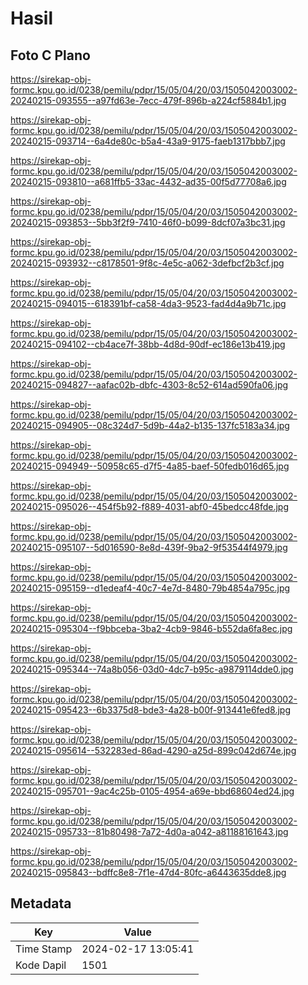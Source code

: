 # Hasil

## Foto C Plano

https://sirekap-obj-formc.kpu.go.id/0238/pemilu/pdpr/15/05/04/20/03/1505042003002-20240215-093555--a97fd63e-7ecc-479f-896b-a224cf5884b1.jpg

https://sirekap-obj-formc.kpu.go.id/0238/pemilu/pdpr/15/05/04/20/03/1505042003002-20240215-093714--6a4de80c-b5a4-43a9-9175-faeb1317bbb7.jpg

https://sirekap-obj-formc.kpu.go.id/0238/pemilu/pdpr/15/05/04/20/03/1505042003002-20240215-093810--a681ffb5-33ac-4432-ad35-00f5d77708a6.jpg

https://sirekap-obj-formc.kpu.go.id/0238/pemilu/pdpr/15/05/04/20/03/1505042003002-20240215-093853--5bb3f2f9-7410-46f0-b099-8dcf07a3bc31.jpg

https://sirekap-obj-formc.kpu.go.id/0238/pemilu/pdpr/15/05/04/20/03/1505042003002-20240215-093932--c8178501-9f8c-4e5c-a062-3defbcf2b3cf.jpg

https://sirekap-obj-formc.kpu.go.id/0238/pemilu/pdpr/15/05/04/20/03/1505042003002-20240215-094015--618391bf-ca58-4da3-9523-fad4d4a9b71c.jpg

https://sirekap-obj-formc.kpu.go.id/0238/pemilu/pdpr/15/05/04/20/03/1505042003002-20240215-094102--cb4ace7f-38bb-4d8d-90df-ec186e13b419.jpg

https://sirekap-obj-formc.kpu.go.id/0238/pemilu/pdpr/15/05/04/20/03/1505042003002-20240215-094827--aafac02b-dbfc-4303-8c52-614ad590fa06.jpg

https://sirekap-obj-formc.kpu.go.id/0238/pemilu/pdpr/15/05/04/20/03/1505042003002-20240215-094905--08c324d7-5d9b-44a2-b135-137fc5183a34.jpg

https://sirekap-obj-formc.kpu.go.id/0238/pemilu/pdpr/15/05/04/20/03/1505042003002-20240215-094949--50958c65-d7f5-4a85-baef-50fedb016d65.jpg

https://sirekap-obj-formc.kpu.go.id/0238/pemilu/pdpr/15/05/04/20/03/1505042003002-20240215-095026--454f5b92-f889-4031-abf0-45bedcc48fde.jpg

https://sirekap-obj-formc.kpu.go.id/0238/pemilu/pdpr/15/05/04/20/03/1505042003002-20240215-095107--5d016590-8e8d-439f-9ba2-9f53544f4979.jpg

https://sirekap-obj-formc.kpu.go.id/0238/pemilu/pdpr/15/05/04/20/03/1505042003002-20240215-095159--d1edeaf4-40c7-4e7d-8480-79b4854a795c.jpg

https://sirekap-obj-formc.kpu.go.id/0238/pemilu/pdpr/15/05/04/20/03/1505042003002-20240215-095304--f9bbceba-3ba2-4cb9-9846-b552da6fa8ec.jpg

https://sirekap-obj-formc.kpu.go.id/0238/pemilu/pdpr/15/05/04/20/03/1505042003002-20240215-095344--74a8b056-03d0-4dc7-b95c-a9879114dde0.jpg

https://sirekap-obj-formc.kpu.go.id/0238/pemilu/pdpr/15/05/04/20/03/1505042003002-20240215-095423--6b3375d8-bde3-4a28-b00f-913441e6fed8.jpg

https://sirekap-obj-formc.kpu.go.id/0238/pemilu/pdpr/15/05/04/20/03/1505042003002-20240215-095614--532283ed-86ad-4290-a25d-899c042d674e.jpg

https://sirekap-obj-formc.kpu.go.id/0238/pemilu/pdpr/15/05/04/20/03/1505042003002-20240215-095701--9ac4c25b-0105-4954-a69e-bbd68604ed24.jpg

https://sirekap-obj-formc.kpu.go.id/0238/pemilu/pdpr/15/05/04/20/03/1505042003002-20240215-095733--81b80498-7a72-4d0a-a042-a81188161643.jpg

https://sirekap-obj-formc.kpu.go.id/0238/pemilu/pdpr/15/05/04/20/03/1505042003002-20240215-095843--bdffc8e8-7f1e-47d4-80fc-a6443635dde8.jpg


## Metadata

| Key        | Value               |
| ---------- | ------------------- |
| Time Stamp | 2024-02-17 13:05:41 |
| Kode Dapil | 1501                |



